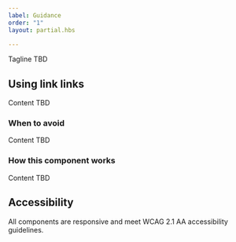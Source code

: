 ```yaml
---
label: Guidance
order: "1"
layout: partial.hbs

---
```

Tagline TBD

## Using link links

Content TBD

### When to avoid

Content TBD

### How this component works

Content TBD

## Accessibility

All components are responsive and meet WCAG 2.1 AA accessibility guidelines.